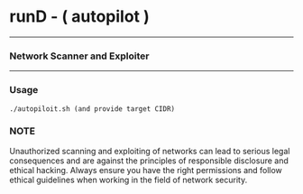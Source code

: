# runD - ( autopilot )
---
### Network Scanner and Exploiter
---

### Usage
```
./autopiloit.sh (and provide target CIDR)
```

### NOTE
Unauthorized scanning and exploiting of networks can lead to serious legal consequences and are against the principles of responsible disclosure and ethical hacking. Always ensure you have the right permissions and follow ethical guidelines when working in the field of network security.

